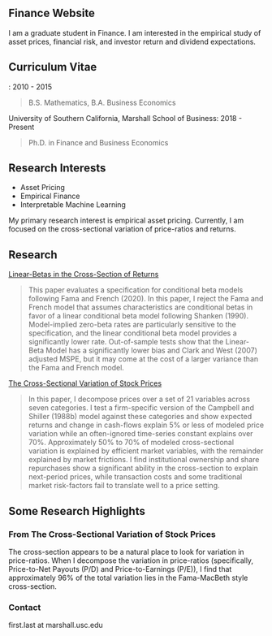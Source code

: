 ## Finance Website

I am a graduate student in Finance. I am interested in the empirical study of asset prices, financial risk, and investor return and dividend expectations.

## Curriculum Vitae
: 2010 - 2015
> B.S. Mathematics, B.A. Business Economics

University of Southern California, Marshall School of Business: 2018 - Present
> Ph.D. in Finance and Business Economics

## Research Interests
- Asset Pricing
- Empirical Finance
- Interpretable Machine Learning

My primary research interest is empirical asset pricing. Currently, I am focused on the cross-sectional variation of price-ratios and returns.


## Research
[Linear-Betas in the Cross-Section of Returns](https://papers.ssrn.com/sol3/papers.cfm?abstract_id=3522641)
> This paper evaluates a specification for conditional beta models following Fama and French (2020). In this paper, I reject the Fama and French model that assumes characteristics are conditional betas in favor of a linear conditional beta model following Shanken (1990). Model-implied zero-beta rates are particularly sensitive to the specification, and the linear conditional beta model provides a significantly lower rate. Out-of-sample tests show that the Linear-Beta Model has a significantly lower bias and Clark and West (2007) adjusted MSPE, but it may come at the cost of a larger variance than the Fama and French model.



[The Cross-Sectional Variation of Stock Prices](https://papers.ssrn.com/sol3/papers.cfm?abstract_id=3759410)
> In this paper, I decompose prices over a set of 21 variables across seven categories. I test a firm-specific version of the Campbell and Shiller (1988b) model against these categories and show expected returns and change in cash-flows explain 5% or less of modeled price variation while an often-ignored time-series constant explains over 70%. Approximately 50% to 70% of modeled cross-sectional variation is explained by efficient market variables, with the remainder explained by market frictions. I find institutional ownership and share repurchases show a significant ability in the cross-section to explain next-period prices, while transaction costs and some traditional market risk-factors fail to translate well to a price setting.


## Some Research Highlights

### From The Cross-Sectional Variation of Stock Prices
The cross-section appears to be a natural place to look for variation in price-ratios. When I decompose the variation in price-ratios (specifically, Price-to-Net Payouts (P/D) and Price-to-Earnings (P/E)), I find that approximately 96% of the total variation lies in the Fama-MacBeth style cross-section.



### Contact
first.last at marshall.usc.edu
